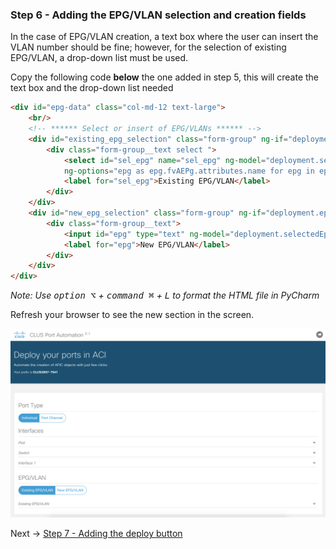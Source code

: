 ### Step 6 - Adding the EPG/VLAN selection and creation fields
 
In the case of EPG/VLAN creation, a text box where the user can insert the VLAN number should be fine; however, for the 
selection of existing EPG/VLAN, a drop-down list must be used.

Copy the following code **below** the one added in step 5, this will create the text box and the drop-down list needed
```html
<div id="epg-data" class="col-md-12 text-large">
    <br/>
    <!-- ****** Select or insert of EPG/VLANs ****** -->
    <div id="existing_epg_selection" class="form-group" ng-if="deployment.epgAction == 'existing'">
        <div class="form-group__text select ">
            <select id="sel_epg" name="sel_epg" ng-model="deployment.selectedEpg"
            ng-options="epg as epg.fvAEPg.attributes.name for epg in epgs track by epg.fvAEPg.attributes.name"></select>
            <label for="sel_epg">Existing EPG/VLAN</label>
        </div>
    </div>
    <div id="new_epg_selection" class="form-group" ng-if="deployment.epgAction == 'new'">
        <div class="form-group__text">
            <input id="epg" type="text" ng-model="deployment.selectedEpg" type="number">
            <label for="epg">New EPG/VLAN</label>
        </div>
    </div>
</div>
```


_Note: Use <kbd>option ⌥</kbd> + <kbd>command ⌘</kbd> + <kbd>L</kbd> to format the HTML file in PyCharm_

Refresh your browser to see the new section in the screen.

![step_6](images/step6.png)

Next -> [Step 7 - Adding the deploy button]

[Step 7 - Adding the deploy button]: step7.md
